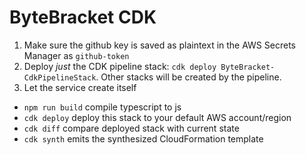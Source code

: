 # ByteBracket CDK

1. Make sure the github key is saved as plaintext in the AWS Secrets Manager as `github-token`
2. Deploy _just_ the CDK pipeline stack: `cdk deploy ByteBracket-CdkPipelineStack`. Other stacks will be created by the pipeline.
3. Let the service create itself

* `npm run build`   compile typescript to js
* `cdk deploy`      deploy this stack to your default AWS account/region
* `cdk diff`        compare deployed stack with current state
* `cdk synth`       emits the synthesized CloudFormation template  

